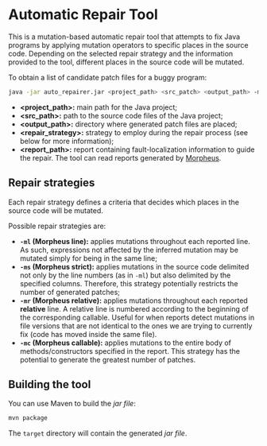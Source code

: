 # Automatic Repair Tool
This is a mutation-based automatic repair tool that attempts to fix Java programs by applying mutation operators to specific places in the source code. Depending on the selected repair strategy and the information provided to the tool, different places in the source code will be mutated.

To obtain a list of candidate patch files for a buggy program:

```bash
java -jar auto_repairer.jar <project_path> <src_patch> <output_path> -ml|-ms|-mr|-mc <report_path>
```

- **\<project_path\>:** main path for the Java project;
- **\<src_path\>:** path to the source code files of the Java project;
- **\<output_path\>:** directory where generated patch files are placed;
- **\<repair_strategy\>:** strategy to employ during the repair process (see below for more information);
- **\<report_path\>:** report containing fault-localization information to guide the repair. The tool can read reports generated by [Morpheus](https://github.com/FranciscoRibeiro/morpheus).

## Repair strategies
Each repair strategy defines a criteria that decides which places in the source code will be mutated.

Possible repair strategies are:
- **`-ml` (Morpheus line):** applies mutations throughout each reported line. As such, expressions not affected by the inferred mutation may be mutated simply for being in the same line;
- **`-ms` (Morpheus strict):** applies mutations in the source code delimited not only by the line numbers (as in `-ml`) but also delimited by the specified columns. Therefore, this strategy potentially restricts the number of generated patches;
- **`-mr` (Morpheus relative):** applies mutations throughout each reported **relative** line. A relative line is numbered according to the beginning of the corresponding callable. Useful for when reports detect mutations in file versions that are not identical to the ones we are trying to currently fix (code has moved inside the same file).
- **`-mc` (Morpheus callable):** applies mutations to the entire body of methods/constructors specified in the report. This strategy has the potential to generate the greatest number of patches.

## Building the tool
You can use Maven to build the _jar file_:
```bash
mvn package
```

The `target` directory will contain the generated _jar file_.
